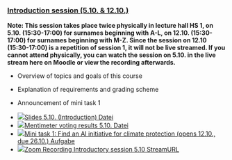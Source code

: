 ### [Introduction session (5.10. & 12.10.)](https://moodle.jku.at/jku/course/view.php?id=12217#section-2)

**Note: This session takes place twice physically in lecture hall HS 1, on 5.10. (15:30-17:00) for surnames beginning with A-L, on 12.10. (15:30-17:00) for surnames beginning with M-Z. Since the session on 12.10 (15:30-17:00) is a repetition of session 1, it will not be live streamed. If you cannot attend physically, you can watch the session on 5.10. in the live stream here on Moodle or view the recording afterwards.** 

- Overview of topics and goals of this course

- Explanation of requirements and grading scheme 

- Announcement of mini task 1


* [![](https://moodle.jku.at/jku/theme/image.php/classic/core/1600773234/f/pdf-24)Slides 5.10. (Introduction) Datei](https://moodle.jku.at/jku/mod/resource/view.php?id=4405739)
* [![](https://moodle.jku.at/jku/theme/image.php/classic/core/1600773234/f/pdf-24)Mentimeter voting results 5.10. Datei](https://moodle.jku.at/jku/mod/resource/view.php?id=4405740)
* [![](https://moodle.jku.at/jku/theme/image.php/classic/assign/1600773234/icon)Mini task 1: Find an AI initiative for climate protection (opens 12.10., due 26.10.) Aufgabe](https://moodle.jku.at/jku/mod/assign/view.php?id=4405256)
* [![](https://moodle.jku.at/jku/theme/image.php/classic/streamurl/1600773234/icon)Zoom Recording Introductory session 5.10 StreamURL](https://moodle.jku.at/jku/mod/streamurl/view.php?id=4405770)

